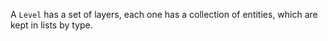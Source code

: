 A `Level` has a set of layers, each one has a collection of entities, which are kept in lists
by type.
